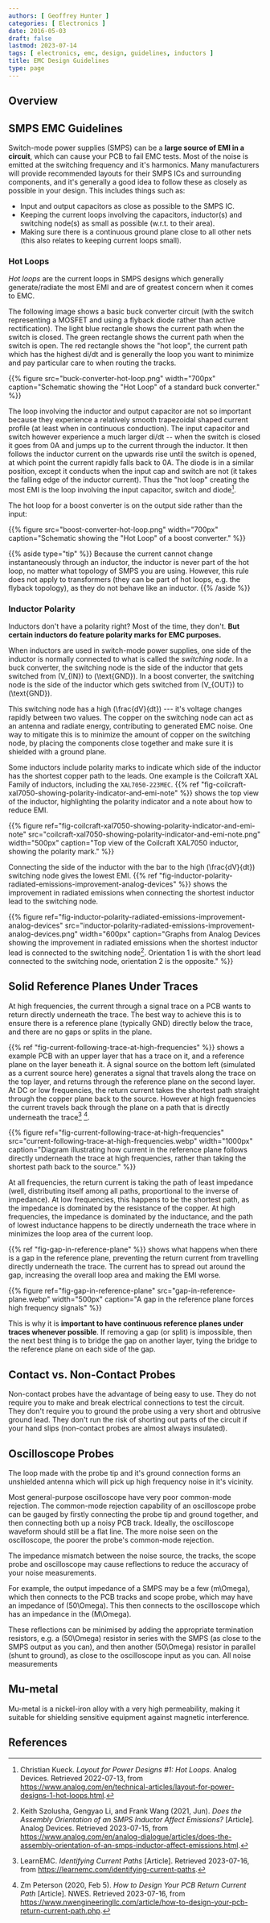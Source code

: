 ```yaml
---
authors: [ Geoffrey Hunter ]
categories: [ Electronics ]
date: 2016-05-03
draft: false
lastmod: 2023-07-14
tags: [ electronics, emc, design, guidelines, inductors ]
title: EMC Design Guidelines
type: page
---
```


## Overview

## SMPS EMC Guidelines

Switch-mode power supplies (SMPS) can be a **large source of EMI in a circuit**, which can cause your PCB to fail EMC tests. Most of the noise is emitted at the switching frequency and it's harmonics. Many manufacturers will provide recommended layouts for their SMPS ICs and surrounding components, and it's generally a good idea to follow these as closely as possible in your design. This includes things such as:

* Input and output capacitors as close as possible to the SMPS IC.
* Keeping the current loops involving the capacitors, inductor(s) and switching node(s) as small as possible (w.r.t. to their area).
* Making sure there is a continuous ground plane close to all other nets (this also relates to keeping current loops small).

### Hot Loops

_Hot loops_ are the current loops in SMPS designs which generally generate/radiate the most EMI and are of greatest concern when it comes to EMC.

The following image shows a basic buck converter circuit (with the switch representing a MOSFET and using a flyback diode rather than active rectification). The light blue rectangle shows the current path when the switch is closed. The green rectangle shows the current path when the switch is open. The red rectangle shows the "hot loop", the current path which has the highest di/dt and is generally the loop you want to minimize and pay particular care to when routing the tracks. 

{{% figure src="buck-converter-hot-loop.png" width="700px" caption="Schematic showing the \"Hot Loop\" of a standard buck converter." %}}

The loop involving the inductor and output capacitor are not so important because they experience a relatively smooth trapezoidal shaped current profile (at least when in continuous conduction). The input capacitor and switch however experience a much larger di/dt -- when the switch is closed it goes from 0A and jumps up to the current through the inductor. It then follows the inductor current on the upwards rise until the switch is opened, at which point the current rapidly falls back to 0A. The diode is in a similar position, except it conducts when the input cap and switch are not (it takes the falling edge of the inductor current). Thus the "hot loop" creating the most EMI is the loop involving the input capacitor, switch and diode[^bib-analog-devices-hot-loops].

The hot loop for a boost converter is on the output side rather than the input:

{{% figure src="boost-converter-hot-loop.png" width="700px" caption="Schematic showing the \"Hot Loop\" of a boost converter." %}}

{{% aside type="tip" %}}
Because the current cannot change instantaneously through an inductor, the inductor is never part of the hot loop, no matter what topology of SMPS you are using. However, this rule does not apply to transformers (they can be part of hot loops, e.g. the flyback topology), as they do not behave like an inductor.
{{% /aside %}}

### Inductor Polarity

Inductors don't have a polarity right? Most of the time, they don't. **But certain inductors do feature polarity marks for EMC purposes.**

When inductors are used in switch-mode power supplies, one side of the inductor is normally connected to what is called the _switching node_. In a buck converter, the switching node is the side of the inductor that gets switched from \(V_{IN}\) to \(\text{GND}\). In a boost converter, the switching node is the side of the inductor which gets switched from \(V_{OUT}\) to \(\text{GND}\).

This switching node has a high \(\frac{dV}{dt}\) --- it's voltage changes rapidly between two values. The copper on the switching node can act as an antenna and radiate energy, contributing to generated EMC noise. One way to mitigate this is to minimize the amount of copper on the switching node, by placing the components close together and make sure it is shielded with a ground plane.

Some inductors include polarity marks to indicate which side of the inductor has the shortest copper path to the leads. One example is the Coilcraft XAL Family of inductors, including the `XAL7050-223MEC`. {{% ref "fig-coilcraft-xal7050-showing-polarity-indicator-and-emi-note" %}} shows the top view of the inductor, highlighting the polarity indicator and a note about how to reduce EMI.

{{% figure ref="fig-coilcraft-xal7050-showing-polarity-indicator-and-emi-note" src="coilcraft-xal7050-showing-polarity-indicator-and-emi-note.png" width="500px" caption="Top view of the Coilcraft XAL7050 inductor, showing the polarity mark." %}}

Connecting the side of the inductor with the bar to the high \(\frac{dV}{dt}\) switching node gives the lowest EMI. {{% ref "fig-inductor-polarity-radiated-emissions-improvement-analog-devices" %}} shows the improvement in radiated emissions when connecting the shortest inductor lead to the switching node.

{{% figure ref="fig-inductor-polarity-radiated-emissions-improvement-analog-devices" src="inductor-polarity-radiated-emissions-improvement-analog-devices.png" width="600px" caption="Graphs from Analog Devices showing the improvement in radiated emissions when the shortest inductor lead is connected to the switching node[^analog-devices-assembly-orientation-inductor-affect-emissions]. Orientation 1 is with the short lead connected to the switching node, orientation 2 is the opposite." %}}

## Solid Reference Planes Under Traces

At high frequencies, the current through a signal trace on a PCB wants to return directly underneath the trace. The best way to achieve this is to ensure there is a reference plane (typically GND) directly below the trace, and there are no gaps or splits in the plane.

{{% ref "fig-current-following-trace-at-high-frequencies" %}} shows a example PCB with an upper layer that has a trace on it, and a reference plane on the layer beneath it. A signal source on the bottom left (simulated as a current source here) generates a signal that travels along the trace on the top layer, and returns through the reference plane on the second layer. At DC or low frequencies, the return current takes the shortest path straight through the copper plane back to the source. However at high frequencies the current travels back through the plane on a path that is directly underneath the trace[^learn-emc-identifying-current-paths] [^nwes-how-to-design-your-pcb-return-current-path].

{{% figure ref="fig-current-following-trace-at-high-frequencies" src="current-following-trace-at-high-frequencies.webp" width="1000px" caption="Diagram illustrating how current in the reference plane follows directly underneath the trace at high frequencies, rather than taking the shortest path back to the source." %}}

At all frequencies, the return current is taking the path of least impedance (well, distributing itself among all paths, proportional to the inverse of impedance). At low frequencies, this happens to be the shortest path, as the impedance is dominated by the resistance of the copper. At high frequencies, the impedance is dominated by the inductance, and the path of lowest inductance happens to be directly underneath the trace where in minimizes the loop area of the current loop.

{{% ref "fig-gap-in-reference-plane" %}} shows what happens when there is a gap in the reference plane, preventing the return current from travelling directly underneath the trace. The current has to spread out around the gap, increasing the overall loop area and making the EMI worse.

{{% figure ref="fig-gap-in-reference-plane" src="gap-in-reference-plane.webp" width="500px" caption="A gap in the reference plane forces high frequency signals" %}}

This is why it is **important to have continuous reference planes under traces whenever possible**. If removing a gap (or split) is impossible, then the next best thing is to bridge the gap on another layer, tying the bridge to the reference plane on each side of the gap. 

## Contact vs. Non-Contact Probes

Non-contact probes have the advantage of being easy to use. They do not require you to make and break electrical connections to test the circuit. They don't require you to ground the probe using a very short and obtrusive ground lead. They don't run the risk of shorting out parts of the circuit if your hand slips (non-contact probes are almost always insulated).

## Oscilloscope Probes

The loop made with the probe tip and it's ground connection forms an unshielded antenna which will pick up high frequency noise in it's vicinity.

Most general-purpose oscilloscope have very poor common-mode rejection. The common-mode rejection capability of an oscilloscope probe can be gauged by firstly connecting the probe tip and ground together, and then connecting both up a noisy PCB track. Ideally, the oscilloscope waveform should still be a flat line. The more noise seen on the oscilloscope, the poorer the probe's common-mode rejection.

The impedance mismatch between the noise source, the tracks, the scope probe and oscilloscope may cause reflections to reduce the accuracy of your noise measurements. 

For example, the output impedance of a SMPS may be a few \(m\Omega\), which then connects to the PCB tracks and scope probe, which may have an impedance of \(50\Omega\). This then connects to the oscilloscope which has an impedance in the \(M\Omega\). 

These reflections can be minimised by adding the appropriate termination resistors, e.g. a \(50\Omega\) resistor in series with the SMPS (as close to the SMPS output as you can), and then another \(50\Omega\) resistor in parallel (shunt to ground), as close to the oscilloscope input as you can. All noise measurements

## Mu-metal

Mu-metal is a nickel-iron alloy with a very high permeability, making it suitable for shielding sensitive equipment against magnetic interference.

## References

[^analog-devices-assembly-orientation-inductor-affect-emissions]: Keith Szolusha, Gengyao Li, and Frank Wang (2021, Jun). _Does the Assembly Orientation of an SMPS Inductor Affect Emissions?_ [Article]. Analog Devices. Retrieved 2023-07-15, from https://www.analog.com/en/analog-dialogue/articles/does-the-assembly-orientation-of-an-smps-inductor-affect-emissions.html.
[^bib-analog-devices-hot-loops]: Christian Kueck. _Layout for Power Designs #1: Hot Loops_. Analog Devices. Retrieved 2022-07-13, from https://www.analog.com/en/technical-articles/layout-for-power-designs-1-hot-loops.html.
[^learn-emc-identifying-current-paths]: LearnEMC. _Identifying Current Paths_ [Article]. Retrieved 2023-07-16, from https://learnemc.com/identifying-current-paths.
[^nwes-how-to-design-your-pcb-return-current-path]: Zm Peterson (2020, Feb 5). _How to Design Your PCB Return Current Path_ [Article]. NWES. Retrieved 2023-07-16, from https://www.nwengineeringllc.com/article/how-to-design-your-pcb-return-current-path.php.
